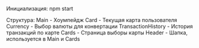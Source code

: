 Инициализация: npm start

Структура:
Main - Хоумпейдж
   Card - Текущая карта пользователя
   Currency - Выбор валюты для конвертации
   TransactionHistory - История транзакций по карте
Cards - Страница выборы карты
Header - Шапка, используется в Main и Cards
